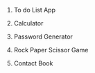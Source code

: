 
1) To do List App




2) Calculator




3) Password Generator 




4) Rock Paper Scissor Game 




5) Contact Book
